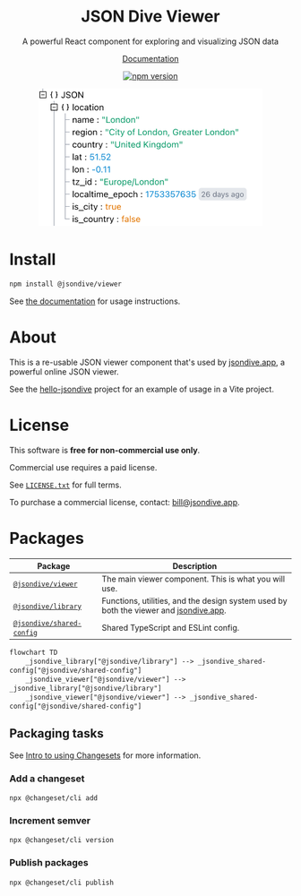 <div align="center">
    <h1>JSON Dive Viewer</h1>
    <p>A powerful React component for exploring and visualizing JSON data</p>
    <p>
        <a href="https://docs.jsondive.app/developer/">Documentation</a>
    </p>
    <p>
        <a href="https://www.npmjs.com/package/@jsondive/viewer"><img src="https://img.shields.io/npm/v/@jsondive/viewer.svg" alt="npm version"></a>
    </p>
    <img style="width: 400px" src="./screenshot.png">
</div>

# Install

```sh
npm install @jsondive/viewer
```

See [the documentation](https://docs.jsondive.app/developer/) for usage instructions.

# About

This is a re-usable JSON viewer component that's used by [jsondive.app](https://jsondive.app), a powerful online JSON viewer.

See the [hello-jsondive](https://github.com/jsondive/hello-jsondive) project for an example of usage in a Vite project.

# License

This software is **free for non-commercial use only**.

Commercial use requires a paid license.

See [`LICENSE.txt`](./LICENSE.txt) for full terms.

To purchase a commercial license, contact: [bill@jsondive.app](mailto:bill@jsondive.app).

# Packages

| Package                                                                       | Description                                                                                                   |
| ----------------------------------------------------------------------------- | ------------------------------------------------------------------------------------------------------------- |
| [`@jsondive/viewer`](http://npmjs.com/package/@jsondive/viewer)               | The main viewer component. This is what you will use.                                                         |
| [`@jsondive/library`](http://npmjs.com/package/@jsondive/library)             | Functions, utilities, and the design system used by both the viewer and [jsondive.app](https://jsondive.app). |
| [`@jsondive/shared-config`](http://npmjs.com/package/@jsondive/shared-config) | Shared TypeScript and ESLint config.                                                                          |

```mermaid
flowchart TD
    _jsondive_library["@jsondive/library"] --> _jsondive_shared-config["@jsondive/shared-config"]
    _jsondive_viewer["@jsondive/viewer"] --> _jsondive_library["@jsondive/library"]
    _jsondive_viewer["@jsondive/viewer"] --> _jsondive_shared-config["@jsondive/shared-config"]
```

## Packaging tasks

See [Intro to using Changesets](https://github.com/changesets/changesets/blob/main/docs/intro-to-using-changesets.md) for more information.

### Add a changeset

```
npx @changeset/cli add
```

### Increment semver

```
npx @changeset/cli version
```

### Publish packages

```
npx @changeset/cli publish
```
